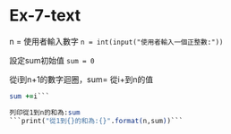 # Ex-7-text

n = 使用者輸入數字
```n = int(input("使用者輸入一個正整數:"))```

設定sum初始值
```sum = 0```

從i到n+1的數字迴圈，sum= 從i+到n的值
```for i in range(1,n+1):
sum +=i```

列印從1到n的和為:sum
```print("從1到{}的和為:{}".format(n,sum))```
